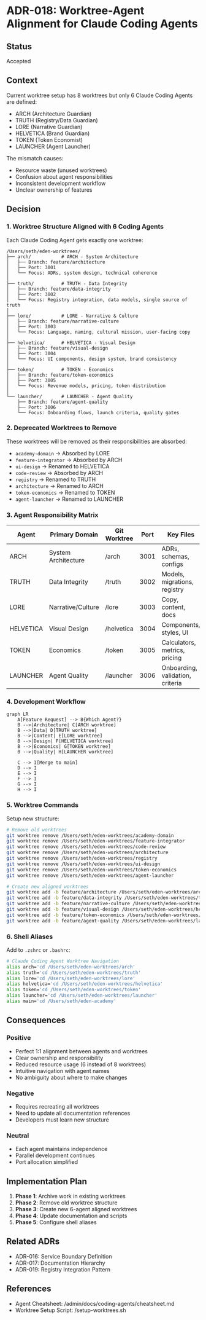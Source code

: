# ADR-018: Worktree-Agent Alignment for Claude Coding Agents

## Status
Accepted

## Context
Current worktree setup has 8 worktrees but only 6 Claude Coding Agents are defined:
- ARCH (Architecture Guardian)
- TRUTH (Registry/Data Guardian)
- LORE (Narrative Guardian)
- HELVETICA (Brand Guardian)
- TOKEN (Token Economist)
- LAUNCHER (Agent Launcher)

The mismatch causes:
- Resource waste (unused worktrees)
- Confusion about agent responsibilities
- Inconsistent development workflow
- Unclear ownership of features

## Decision

### 1. Worktree Structure Aligned with 6 Coding Agents

Each Claude Coding Agent gets exactly one worktree:

```
/Users/seth/eden-worktrees/
├── arch/           # ARCH - System Architecture
│   ├── Branch: feature/architecture
│   ├── Port: 3001
│   └── Focus: ADRs, system design, technical coherence
│
├── truth/          # TRUTH - Data Integrity
│   ├── Branch: feature/data-integrity
│   ├── Port: 3002
│   └── Focus: Registry integration, data models, single source of truth
│
├── lore/           # LORE - Narrative & Culture
│   ├── Branch: feature/narrative-culture
│   ├── Port: 3003
│   └── Focus: Language, naming, cultural mission, user-facing copy
│
├── helvetica/      # HELVETICA - Visual Design
│   ├── Branch: feature/visual-design
│   ├── Port: 3004
│   └── Focus: UI components, design system, brand consistency
│
├── token/          # TOKEN - Economics
│   ├── Branch: feature/token-economics
│   ├── Port: 3005
│   └── Focus: Revenue models, pricing, token distribution
│
└── launcher/       # LAUNCHER - Agent Quality
    ├── Branch: feature/agent-quality
    ├── Port: 3006
    └── Focus: Onboarding flows, launch criteria, quality gates
```

### 2. Deprecated Worktrees to Remove

These worktrees will be removed as their responsibilities are absorbed:
- `academy-domain` → Absorbed by LORE
- `feature-integrator` → Absorbed by ARCH
- `ui-design` → Renamed to HELVETICA
- `code-review` → Absorbed by ARCH
- `registry` → Renamed to TRUTH
- `architecture` → Renamed to ARCH
- `token-economics` → Renamed to TOKEN
- `agent-launcher` → Renamed to LAUNCHER

### 3. Agent Responsibility Matrix

| Agent | Primary Domain | Git Worktree | Port | Key Files |
|-------|---------------|--------------|------|-----------|
| ARCH | System Architecture | /arch | 3001 | ADRs, schemas, configs |
| TRUTH | Data Integrity | /truth | 3002 | Models, migrations, registry |
| LORE | Narrative/Culture | /lore | 3003 | Copy, content, docs |
| HELVETICA | Visual Design | /helvetica | 3004 | Components, styles, UI |
| TOKEN | Economics | /token | 3005 | Calculators, metrics, pricing |
| LAUNCHER | Agent Quality | /launcher | 3006 | Onboarding, validation, criteria |

### 4. Development Workflow

```mermaid
graph LR
    A[Feature Request] --> B{Which Agent?}
    B -->|Architecture| C[ARCH worktree]
    B -->|Data| D[TRUTH worktree]
    B -->|Content| E[LORE worktree]
    B -->|Design| F[HELVETICA worktree]
    B -->|Economics| G[TOKEN worktree]
    B -->|Quality| H[LAUNCHER worktree]
    
    C --> I[Merge to main]
    D --> I
    E --> I
    F --> I
    G --> I
    H --> I
```

### 5. Worktree Commands

Setup new structure:
```bash
# Remove old worktrees
git worktree remove /Users/seth/eden-worktrees/academy-domain
git worktree remove /Users/seth/eden-worktrees/feature-integrator
git worktree remove /Users/seth/eden-worktrees/code-review
git worktree remove /Users/seth/eden-worktrees/architecture
git worktree remove /Users/seth/eden-worktrees/registry
git worktree remove /Users/seth/eden-worktrees/ui-design
git worktree remove /Users/seth/eden-worktrees/token-economics
git worktree remove /Users/seth/eden-worktrees/agent-launcher

# Create new aligned worktrees
git worktree add -b feature/architecture /Users/seth/eden-worktrees/arch
git worktree add -b feature/data-integrity /Users/seth/eden-worktrees/truth
git worktree add -b feature/narrative-culture /Users/seth/eden-worktrees/lore
git worktree add -b feature/visual-design /Users/seth/eden-worktrees/helvetica
git worktree add -b feature/token-economics /Users/seth/eden-worktrees/token
git worktree add -b feature/agent-quality /Users/seth/eden-worktrees/launcher
```

### 6. Shell Aliases

Add to `.zshrc` or `.bashrc`:
```bash
# Claude Coding Agent Worktree Navigation
alias arch='cd /Users/seth/eden-worktrees/arch'
alias truth='cd /Users/seth/eden-worktrees/truth'
alias lore='cd /Users/seth/eden-worktrees/lore'
alias helvetica='cd /Users/seth/eden-worktrees/helvetica'
alias token='cd /Users/seth/eden-worktrees/token'
alias launcher='cd /Users/seth/eden-worktrees/launcher'
alias main='cd /Users/seth/eden-academy'
```

## Consequences

### Positive
- Perfect 1:1 alignment between agents and worktrees
- Clear ownership and responsibility
- Reduced resource usage (6 instead of 8 worktrees)
- Intuitive navigation with agent names
- No ambiguity about where to make changes

### Negative
- Requires recreating all worktrees
- Need to update all documentation references
- Developers must learn new structure

### Neutral
- Each agent maintains independence
- Parallel development continues
- Port allocation simplified

## Implementation Plan

1. **Phase 1**: Archive work in existing worktrees
2. **Phase 2**: Remove old worktree structure
3. **Phase 3**: Create new 6-agent aligned worktrees
4. **Phase 4**: Update documentation and scripts
5. **Phase 5**: Configure shell aliases

## Related ADRs
- ADR-016: Service Boundary Definition
- ADR-017: Documentation Hierarchy
- ADR-019: Registry Integration Pattern

## References
- Agent Cheatsheet: /admin/docs/coding-agents/cheatsheet.md
- Worktree Setup Script: /setup-worktrees.sh